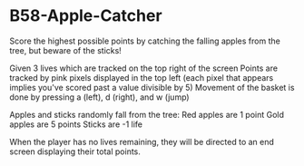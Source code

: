 # B58-Apple-Catcher

Score the highest possible points by catching the falling apples from the tree, but beware of the sticks!

Given 3 lives which are tracked on the top right of the screen
Points are tracked by pink pixels displayed in the top left (each pixel that appears implies you've scored past a value divisible by 5)
Movement of the basket is done by pressing a (left), d (right), and w (jump)

Apples and sticks randomly fall from the tree:
  Red apples are 1 point
  Gold apples are 5 points
  Sticks are -1 life

When the player has no lives remaining, they will be directed to an end screen displaying their total points.

